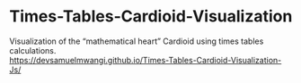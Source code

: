 # Times-Tables-Cardioid-Visualization
Visualization of the “mathematical heart” Cardioid using times tables calculations. <br/>
https://devsamuelmwangi.github.io/Times-Tables-Cardioid-Visualization-Js/
